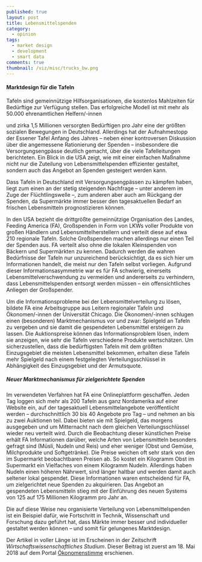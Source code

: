 ```yaml
---
published: true
layout: post
title: Lebensmittelspenden
category: 
  - opinion
tags: 
  - market design
  - development
  - smart data
comments: true
thumbnail: /viz/misc/trucks_bw.png
---
```



#### Marktdesign für die Tafeln

Tafeln sind gemeinnützige Hilfsorganisationen, die kostenlos Mahlzeiten für Bedürftige zur Verfügung stellen. Das erfolgreiche Modell ist mit mehr als 50.000 ehrenamtlichen Helfern/-innen 
<!--more-->
und zirka 1,5 Millionen versorgten Bedürftigen pro Jahr eine der größten sozialen Bewegungen in Deutschland. Allerdings hat der Aufnahmestopp der Essener Tafel Anfang des Jahres – neben einer kontroversen Diskussion über die angemessene Rationierung der Spenden – insbesondere die Versorgungsengpässe deutlich gemacht, über die viele Tafelleitungen berichteten. Ein Blick in die USA zeigt, wie mit einer einfachen Maßnahme nicht nur die Zuteilung von Lebensmittelspenden effizienter gestaltet, sondern auch das Angebot an Spenden gesteigert werden kann.

Dass Tafeln in Deutschland mit Versorgungsengpässen zu kämpfen haben, liegt zum einen an der stetig steigenden Nachfrage – unter anderem im Zuge der Flüchtlingswelle –, zum anderen aber auch am Rückgang der Spenden, da Supermärkte immer besser den tagesaktuellen Bedarf an frischen Lebensmitteln prognostizieren können. 

In den USA bezieht die drittgrößte gemeinnützige Organisation des Landes, Feeding America (FA), Großspenden in Form von LKWs voller Produkte von großen Händlern und Lebensmittelherstellern und verteilt diese auf etwa 210 regionale Tafeln. Solche Großspenden machen allerdings nur einen Teil der Spenden aus. FA verteilt also ohne die lokalen Kleinspenden von Bäckern und Supermärkten zu kennen. Dadurch werden die wahren Bedürfnisse der Tafeln nur unzureichend berücksichtigt, da es sich hier um Informationen handelt, die meist nur den Tafeln selbst vorliegen. Aufgrund dieser Informationsasymmetrie war es für FA schwierig, einerseits Lebensmittelverschwendung zu vermeiden und andererseits zu verhindern, dass Lebensmittelspenden entsorgt werden müssen – ein offensichtliches Anliegen der Großspender. 

Um die Informationsprobleme bei der Lebensmittelverteilung zu lösen, bildete FA eine Arbeitsgruppe aus Leitern regionaler Tafeln und Ökonomen/-innen der Universität Chicago. Die Ökonomen/-innen schlugen einen (besonderen) Marktmechanismus vor und zwar: Spielgeld an Tafeln zu vergeben und sie damit die gespendeten Lebensmittel ersteigern zu lassen. Die Auktionspreise können das Informationsproblem lösen, indem sie anzeigen, wie sehr die Tafeln verschiedene Produkte wertschätzen. Um sicherzustellen, dass die bedürftigsten Tafeln mit dem größten Einzugsgebiet die meisten Lebensmittel bekommen, erhalten diese Tafeln mehr Spielgeld nach einem festgelegten Verteilungsschlüssel in Abhängigkeit des Einzugsgebiet und der Armutsquote. 

##### Neuer Marktmechanismus für zielgerichtete Spenden

Im verwendeten Verfahren hat FA eine Onlineplattform geschaffen. Jeden Tag loggen sich mehr als 200 Tafeln aus ganz Nordamerika auf einer Website ein, auf der tagesaktuell Lebensmittelangebote veröffentlicht werden – durchschnittlich 30 bis 40 Angebote pro Tag – und nehmen an bis zu zwei Auktionen teil. Dabei bieten sie mit Spielgeld, das morgens ausgegeben und um Mitternacht nach dem gleichen Verteilungsschlüssel wieder neu verteilt wird. Durch die Beobachtung dieser künstlichen Preise erhält FA Informationen darüber, welche Arten von Lebensmitteln besonders gefragt sind (Müsli, Nudeln und Reis) und eher weniger (Obst und Gemüse, Milchprodukte und Softgetränke). Die Preise weichen oft sehr stark von den im Supermarkt beobachtbaren Preisen ab. So kostet ein Kilogramm Obst im Supermarkt ein Vielfaches von einem Kilogramm Nudeln. Allerdings haben Nudeln einen höheren Nährwert, sind länger haltbar und werden damit auch seltener lokal gespendet. Diese Informationen waren entscheidend für FA, um zielgerichtet neue Spenden zu akquirieren. Das Angebot an gespendeten Lebensmitteln stieg mit der Einführung des neuen Systems von 125 auf 175 Millionen Kilogramm pro Jahr an.

Die auf diese Weise neu organisierte Verteilung von Lebensmittelspenden ist ein Beispiel dafür, wie Fortschritt in Technik, Wissenschaft und Forschung dazu geführt hat, dass Märkte immer besser und individueller gestaltet werden können – und somit für gelungenes Marktdesign.

Der Artikel in voller Länge ist im Erscheinen in der Zeitschrift *Wirtschaftswissenschaftliches Studium*. Dieser Beitrag ist zuerst am 18. Mai 2018 auf dem Portal [Ökonomenstimme](http://www.oekonomenstimme.org/artikel/2018/05/wie-sich-lebensmittelspenden-mittels-marktdesign-effizienter-gestalten-lassen) erschienen.



